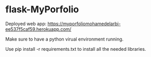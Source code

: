 # flask-MyPorfolio


Deployed web app: https://myporfoliomohamedelarbi-ee537f5caf59.herokuapp.com/

Make sure to have a python virual environment running.

Use pip install -r requirements.txt to install all the needed libraries.
